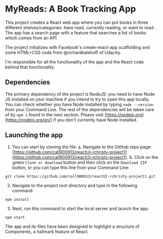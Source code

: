# MyReads: A Book Tracking App

This project creates a React web app where you can put books in three different shelves/categories: have read, currently reading, or want to read. The app has a search page with a feature that searches a list of books which comes from an API.

The project initializes with Facebook's create-react-app scaffolding and some HTML+CSS code from @richardkalehoff of Udacity.

I'm responsible for all the functionality of the app and the React code behind that functionality.


## Dependencies
The primary dependency of the project is NodeJS: you need to have Node JS installed on your machine if you intend to try to open this app locally.
You can check whether you have Node installed by typing `node --version` from your Command Line.
The rest of the dependencies will be taken care of by `npm i` found in the next section.
Please visit [https://nodejs.org](https://nodejs.org/en/) if you don't currently have Node installed.

## Launching the app

1. You can start by cloning the file:
a. Navigate to the GitHub repo page: [https://github.com/call900913/reactUI-rchristy-project1](https://github.com/call900913/reactUI-rchristy-project1).
b. Click on the green `Clone or download` button and then click on the `Download ZIP` button, or you can type this line from your Command Line:
```
git clone https://github.com/call900913/reactUI-rchristy-project1.git
```

2. Navigate to the project root directory and type in the following command:
```
npm install
```

3. Next, run this command to start the local server and launch the app:
```
npm start
```

The app and its files have been designed to highlight a structure of Components, a hallmark feature of React.
